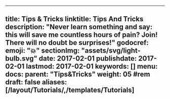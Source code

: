 ---
title: Tips & Tricks
linktitle: Tips And Tricks
description: "Never learn something and say: this will save me countless hours of pain? Join! There will no doubt be surprises!"
godocref:
emoji: ":boom:"
sectionImg: "assets/svg/light-bulb.svg"
date: 2017-02-01
publishdate: 2017-02-01
lastmod: 2017-02-01
keywords: []
menu:
  docs:
    parent: "Tips&Tricks"
weight: 05	#rem
draft: false
aliases: [/layout/Tutorials/,/templates/Tutorials]
----
